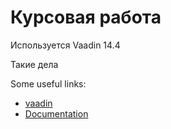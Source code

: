 # Курсовая работа

Используется Vaadin 14.4

Такие дела

Some useful links:
- [vaadin](https://vaadin.com)
- [Documentation](https://vaadin.com/docs)
